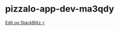 # pizzalo-app-dev-ma3qdy

[Edit on StackBlitz ⚡️](https://stackblitz.com/edit/pizzalo-app-dev-ma3qdy)